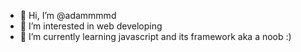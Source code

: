 - 👋 Hi, I’m @adammmmd
- 👀 I’m interested in web developing
- 🌱 I’m currently learning javascript and its framework aka a noob :)



